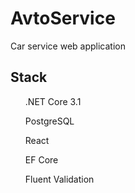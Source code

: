 # AvtoService
Car service web application


<h2>Stack</h2>

<ul>.NET Core 3.1</ul>
<ul>PostgreSQL</ul>
<ul>React</ul>
<ul>EF Core</ul>
<ul>Fluent Validation</ul>
